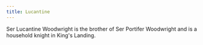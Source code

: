 ```yaml
---
title: Lucantine
---
```


Ser Lucantine Woodwright is the brother of Ser Portifer Woodwright and is a household knight in King's Landing.


